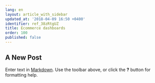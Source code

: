 ```yaml
---
lang: en
layout: article_with_sidebar
updated_at: '2018-04-09 16:50 +0400'
identifier: ref_38zRtgUZ
title: Ecommerce dashboards
order: 100
published: false
---
```

## A New Post

Enter text in [Markdown](http://daringfireball.net/projects/markdown/). Use the toolbar above, or click the **?** button for formatting help.
